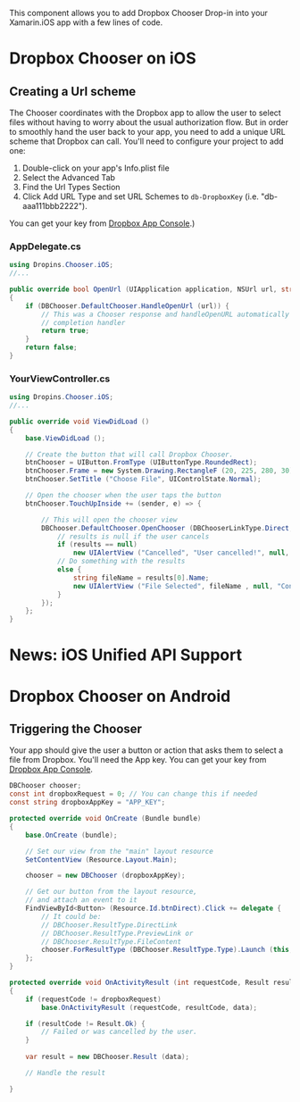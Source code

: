 This component allows you to add Dropbox Chooser Drop-in into your Xamarin.iOS app with a few lines of code.

Dropbox Chooser on iOS
======================

## Creating a Url scheme

The Chooser coordinates with the Dropbox app to allow the user to select files without having to worry about the usual authorization flow. But in order to smoothly hand the user back to your app, you need to add a unique URL scheme that Dropbox can call. You'll need to configure your project to add one:

1. Double-click on your app's Info.plist file
2. Select the Advanced Tab
3. Find the Url Types Section 
4. Click Add URL Type and set URL Schemes to `db-DropboxKey` (i.e. "db-aaa111bbb2222").

You can get your key from [Dropbox App Console](https://www.dropbox.com/developers/apps).)

### AppDelegate.cs

```csharp
using Dropins.Chooser.iOS;
//...

public override bool OpenUrl (UIApplication application, NSUrl url, string sourceApplication, NSObject annotation)
{
	if (DBChooser.DefaultChooser.HandleOpenUrl (url)) {
		// This was a Chooser response and handleOpenURL automatically ran the
		// completion handler	
		return true;
	}
	return false;
}

```

### YourViewController.cs

```csharp
using Dropins.Chooser.iOS;
//...

public override void ViewDidLoad ()
{
	base.ViewDidLoad ();

	// Create the button that will call Dropbox Chooser.
	btnChooser = UIButton.FromType (UIButtonType.RoundedRect);
	btnChooser.Frame = new System.Drawing.RectangleF (20, 225, 280, 30);
	btnChooser.SetTitle ("Choose File", UIControlState.Normal);

	// Open the chooser when the user taps the button
	btnChooser.TouchUpInside += (sender, e) => {

		// This will open the chooser view
		DBChooser.DefaultChooser.OpenChooser (DBChooserLinkType.Direct, this, (results) => {
			// results is null if the user cancels
			if (results == null)
				new UIAlertView ("Cancelled", "User cancelled!", null, "Continue").Show ();
			// Do something with the results
			else {
				string fileName = results[0].Name;
				new UIAlertView ("File Selected", fileName , null, "Continue").Show ();
			} 
		});
	};
}

```

# News: iOS Unified API Support

Dropbox Chooser on Android
==========================

## Triggering the Chooser

Your app should give the user a button or action that asks them to select a file from Dropbox. You'll need the App key. You can get your key from [Dropbox App Console](https://www.dropbox.com/developers/apps).

```csharp
DBChooser chooser;
const int dropboxRequest = 0; // You can change this if needed
const string dropboxAppKey = "APP_KEY";

protected override void OnCreate (Bundle bundle)
{
	base.OnCreate (bundle);

	// Set our view from the "main" layout resource
	SetContentView (Resource.Layout.Main);

	chooser = new DBChooser (dropboxAppKey);

	// Get our button from the layout resource,
	// and attach an event to it
	FindViewById<Button> (Resource.Id.btnDirect).Click += delegate {
		// It could be:
		// DBChooser.ResultType.DirectLink
		// DBChooser.ResultType.PreviewLink or
		// DBChooser.ResultType.FileContent
		chooser.ForResultType (DBChooser.ResultType.Type).Launch (this, dropboxRequest);
	};
}

protected override void OnActivityResult (int requestCode, Result resultCode, Intent data)
{
	if (requestCode != dropboxRequest)
		base.OnActivityResult (requestCode, resultCode, data);

	if (resultCode != Result.Ok) {
		// Failed or was cancelled by the user.
	}
	
	var result = new DBChooser.Result (data);

	// Handle the result

}
```